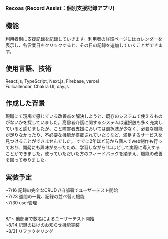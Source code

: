 ### Recoas (Record Assist：個別支援記録アプリ)

## 機能
利用者別に支援記録を記録していきます。利用者の詳細ページにはカレンダーを表示し、各営業日をクリックすると、その日の記録を追加していくことができます。

## 使用言語、技術
React.js, TypeScript, Next.js, Firebase, vercel
<br/>
Fullcallendar, Chakra UI, day.js

## 作成した背景
現職にて現場で感じている改善点を解決しようと、既存のシステムで使えるものがないかを探していました。高齢者介護に関するシステムは選択肢も多く充実していると感じましたが、こと障害者支援においては選択肢が少なく、必要な機能が足りなかったり、不必要な機能が搭載されていたりなど、満足するサービスを見つけることができませんでした。
すでに2年ほど前から個人でweb制作も行っており、開発にも興味があったため、学習しながら1年ほどして実際に導入することができました。使っていただいた方のフィードバックを踏まえ、機能の改善を図って参りました。

## 実装予定
~7/16 記録の完全なCRUD //自部署でユーザーテスト開始
<br/>
~7/23 週間の一覧、記録の並べ替え機能
<br/>
~7/30 user管理　

<br/>
8/1~ 他部署で数名によるユーザーテスト開始
<br/>
~8/14 記録の抜けのお知らせ機能実装
<br/>
~8/31 リファクタリング
